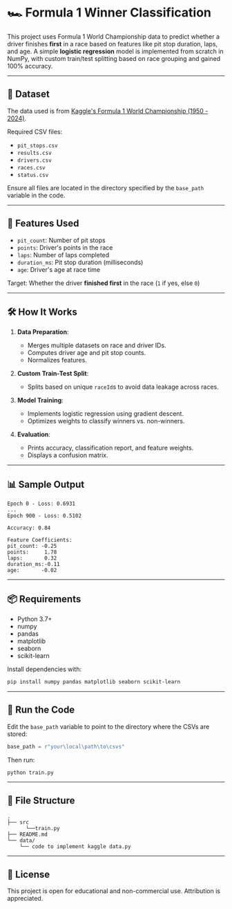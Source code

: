 # 🏎️ Formula 1 Winner Classification

This project uses Formula 1 World Championship data to predict whether a driver finishes **first** in a race based on features like pit stop duration, laps, and age. A simple **logistic regression** model is implemented from scratch in NumPy, with custom train/test splitting based on race grouping and gained 100% accuracy.

---

## 📂 Dataset

The data used is from [Kaggle's Formula 1 World Championship (1950 - 2024)](https://www.kaggle.com/rohanrao/formula-1-world-championship-1950-2020).

Required CSV files:
- `pit_stops.csv`
- `results.csv`
- `drivers.csv`
- `races.csv`
- `status.csv`

Ensure all files are located in the directory specified by the `base_path` variable in the code.

---

## 🧠 Features Used

- `pit_count`: Number of pit stops
- `points`: Driver's points in the race
- `laps`: Number of laps completed
- `duration_ms`: Pit stop duration (milliseconds)
- `age`: Driver's age at race time

Target: Whether the driver **finished first** in the race (`1` if yes, else `0`)

---

## 🛠️ How It Works

1. **Data Preparation**:
   - Merges multiple datasets on race and driver IDs.
   - Computes driver age and pit stop counts.
   - Normalizes features.

2. **Custom Train-Test Split**:
   - Splits based on unique `raceId`s to avoid data leakage across races.

3. **Model Training**:
   - Implements logistic regression using gradient descent.
   - Optimizes weights to classify winners vs. non-winners.

4. **Evaluation**:
   - Prints accuracy, classification report, and feature weights.
   - Displays a confusion matrix.

---

## 📊 Sample Output

```
Epoch 0 - Loss: 0.6931
...
Epoch 900 - Loss: 0.5102

Accuracy: 0.84

Feature Coefficients:
pit_count: -0.25
points:     1.78
laps:       0.32
duration_ms:-0.11
age:       -0.02
```

---

## 📦 Requirements

- Python 3.7+
- numpy
- pandas
- matplotlib
- seaborn
- scikit-learn

Install dependencies with:

```bash
pip install numpy pandas matplotlib seaborn scikit-learn
```

---

## 🚀 Run the Code

Edit the `base_path` variable to point to the directory where the CSVs are stored:

```python
base_path = r"your\local\path\to\csvs"
```

Then run:

```bash
python train.py
```

---

## 📁 File Structure

```text
.
├── src
      └──train.py
├── README.md
└── data/
    └── code to implement kaggle data.py 
```

---

## 🧾 License

This project is open for educational and non-commercial use. Attribution is appreciated.
